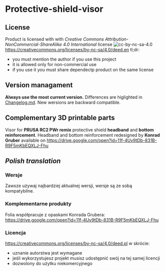 # Protective-shield-visor

##  License 

Product is licensed with with *Creative Commons Attribution-NonCommercial-ShareAlike 4.0 International* license
![cc-by-nc-sa-4.0](https://mirrors.creativecommons.org/presskit/buttons/88x31/png/by-nc-sa.eu.png)
<https://creativecommons.org/licenses/by-nc-sa/4.0/deed.en>
tl;dr:
* you must mention the author if you use this project
* it is allowed only for non-commercial use
* if you use it you must share dependectp product on the same license

## Version managament

**Always use the most current version.** 
Differences are higlighted in [Changelog.md](https://github.com/grzegorz-p-adamski/Protective-shield-visor/blob/master/Changelog.md). New wersions are backward compatible.

## Complementary 3D printable parts

Visor for **PRUSA RC2 PWr remix** protective shield **headband** and **bottom reinforcement**.
Headband and bottom reinforcement redesigned by **Konrad Gruber** available on
<https://drive.google.com/open?id=11f-4Uv9tDb-831B-R9F5mKbEQXLJ-Fhu>

## *Polish translation* 
### Wersje
Zawsze używaj najbardziej aktualnej wersji, wersje są ze sobą kompatybilne. 
### Komplementarne produkty
Folia współpracuje z opaskami Konrada Grubera: <https://drive.google.com/open?id=11f-4Uv9tDb-831B-R9F5mKbEQXLJ-Fhu>
### Licencja
<https://creativecommons.org/licenses/by-nc-sa/4.0/deed.pl>
w skrócie:
* uznanie autorstwa jest wymagane
* jeśli wykorzystujesz projekt musisz udostępnić swój na tej samej licencji
* dozwolony do użytku niekomercyjnego



